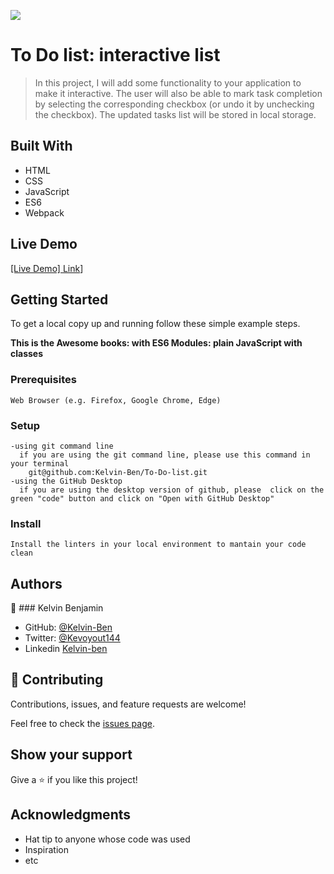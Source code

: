 ![](https://img.shields.io/badge/Microverse-blueviolet)

# To Do list: interactive list

> In this project, I will add some functionality to your application to make it interactive.
> The user will also be able to mark task completion by selecting the corresponding checkbox (or undo it by unchecking the checkbox).
> The updated tasks list will be stored in local storage.


## Built With

- HTML
- CSS
- JavaScript
- ES6
- Webpack

## Live Demo 

[[Live Demo] Link](https://kelvin-ben.github.io/To-Do-list/)]


## Getting Started
To get a local copy up and running follow these simple example steps.

**This is the Awesome books: with ES6 Modules: plain JavaScript with classes**

### Prerequisites
    Web Browser (e.g. Firefox, Google Chrome, Edge)

### Setup
    -using git command line
      if you are using the git command line, please use this command in your terminal
        git@github.com:Kelvin-Ben/To-Do-list.git
    -using the GitHub Desktop
      if you are using the desktop version of github, please  click on the green "code" button and click on "Open with GitHub Desktop" 


### Install
    Install the linters in your local environment to mantain your code clean 




## Authors

👤 ### Kelvin Benjamin

- GitHub: [@Kelvin-Ben](https://github.com/Kelvin-Ben)
- Twitter: [@Kevoyout144](https://twitter.com/kevoyout144)
- Linkedin [Kelvin-ben](https://www.linkedin.com/in/kelvin-ben-323043173/)


## 🤝 Contributing

Contributions, issues, and feature requests are welcome!

Feel free to check the [issues page](../../issues/).

## Show your support

Give a ⭐️ if you like this project!

## Acknowledgments

- Hat tip to anyone whose code was used
- Inspiration
- etc
